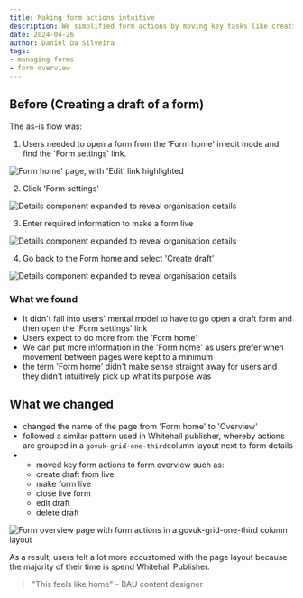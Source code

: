```yaml
---
title: Making form actions intuitive
description: We simplified form actions by moving key tasks like creating drafts, publishing, and editing to the 'Overview' page, aligning with users' mental models and improving usability with a familiar layout.
date: 2024-04-26
author: Daniel Da Silveira
tags:
- managing forms
- form overview
---
```

## Before (Creating a draft of a form)
The as-is flow was:

1. Users needed to open a form from the 'Form home' in edit mode and find the 'Form settings' link.

![Form home' page, with 'Edit' link highlighted](01-home.png "Form home' page, with 'Edit' link highlighted")


2. Click 'Form settings'

![Details component expanded to reveal organisation details](01-editor.png "Form editor page, with 'Form settings' link highlighted")

3. Enter required information to make a form live

![Details component expanded to reveal organisation details](02-settings.png "Form settings page with 'Publish' button")

4. Go back to the Form home and select 'Create draft'

![Details component expanded to reveal organisation details](04-draft.svg "Form settings page with 'Publish' button")

### What we found
- It didn't fall into users' mental model to have to go open a draft form and then open the 'Form settings' link
- Users expect to do more from the 'Form home'
- We can put more information in the 'Form home' as users prefer when movement between pages were kept to a minimum
- the term 'Form home' didn't make sense straight away for users and they didn't intuitively pick up what its purpose was

## What we changed
- changed the name of the page from 'Form home' to 'Overview'
- followed a similar pattern used in Whitehall publisher, whereby actions are grouped in a `govuk-grid-one-third`column layout next to form details
- - moved key form actions to form overview such as:
  - create draft from live
  - make form live
  - close live form
  - edit draft
  - delete draft

![Form overview page with form actions in a `govuk-grid-one-third` column layout](05-overview.png "Form overview page with form actions in a `govuk-grid-one-third` column layout")

As a result, users felt a lot more accustomed with the page layout because the majority of their time is spend Whitehall Publisher.

> "This feels like home" - BAU content designer